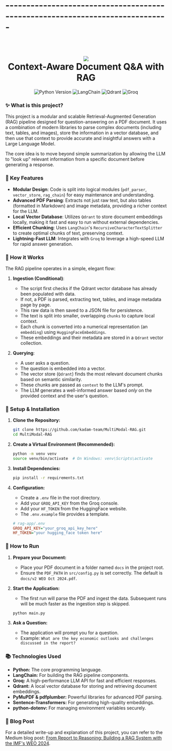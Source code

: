 # -----------------------------------------------------------------------------
<h1 align="center">
  <br>
  <a href="https://github.com/kadam-team/MultiModal-RAG"><img src="https://img.shields.io/badge/RAG-App-blue?style=for-the-badge&logo=github"></a>
  <br>
  Context-Aware Document Q&A with RAG
  <br>
</h1>

<p align="center">
  <img src="https://img.shields.io/badge/Python-3.9+-blue.svg" alt="Python Version">
  <img src="https://img.shields.io/badge/LangChain-Enabled-brightgreen.svg" alt="LangChain">
  <img src="https://img.shields.io/badge/Vector%20DB-Qdrant-darkblue.svg" alt="Qdrant">
  <img src="https://img.shields.io/badge/LLM-Groq-orange.svg" alt="Groq">
</p>

### ✨ What is this project?

This project is a modular and scalable Retrieval-Augmented Generation (RAG) pipeline designed for question-answering on a PDF document. It uses a combination of modern libraries to parse complex documents (including text, tables, and images), store the information in a vector database, and then use that context to provide accurate and insightful answers with a Large Language Model.

The core idea is to move beyond simple summarization by allowing the LLM to "look up" relevant information from a specific document before generating a response.

### 🚀 Key Features

-   **Modular Design**: Code is split into logical modules (`pdf_parser`, `vector_store`, `rag_chain`) for easy maintenance and understanding.
-   **Advanced PDF Parsing**: Extracts not just raw text, but also tables (formatted in Markdown) and image metadata, providing a richer context for the LLM.
-   **Local Vector Database**: Utilizes `Qdrant` to store document embeddings locally, making it fast and easy to run without external dependencies.
-   **Efficient Chunking**: Uses `LangChain`'s `RecursiveCharacterTextSplitter` to create optimal chunks of text, preserving context.
-   **Lightning-Fast LLM**: Integrates with `Groq` to leverage a high-speed LLM for rapid answer generation.

### 📝 How it Works

The RAG pipeline operates in a simple, elegant flow:

1.  **Ingestion (Conditional)**:
    -   The script first checks if the Qdrant vector database has already been populated with data.
    -   If not, a PDF is parsed, extracting text, tables, and image metadata page by page.
    -   This raw data is then saved to a JSON file for persistence.
    -   The text is split into smaller, overlapping `chunks` to capture local context.
    -   Each chunk is converted into a numerical representation (an `embedding`) using `HuggingFaceEmbeddings`.
    -   These embeddings and their metadata are stored in a `Qdrant` vector collection.

2.  **Querying**:
    -   A user asks a question.
    -   The question is embedded into a vector.
    -   The vector store (`Qdrant`) finds the most relevant document chunks based on semantic similarity.
    -   These chunks are passed as `context` to the LLM's prompt.
    -   The LLM generates a well-informed answer based *only* on the provided context and the user's question.

### 🔧 Setup & Installation

1.  **Clone the Repository:**
    ```bash
    git clone https://github.com/kadam-team/MultiModal-RAG.git
    cd MultiModal-RAG
    ```

2.  **Create a Virtual Environment (Recommended):**
    ```bash
    python -m venv venv
    source venv/bin/activate  # On Windows: venv\Scripts\activate
    ```

3.  **Install Dependencies:**
    ```bash
    pip install -r requirements.txt
    ```

4.  **Configuration:**
    -   Create a `.env` file in the root directory.
    -   Add your `GROQ_API_KEY` from the Groq console.
    -   Add your `HF_TOKEN` from the HuggingFace website.
    -   The `.env.example` file provides a template.

    ```ini
    # rag-app/.env
    GROQ_API_KEY="your_groq_api_key_here"
    HF_TOKEN="your hugging_face token here"
    ```

### 🏃 How to Run

1.  **Prepare your Document:**
    -   Place your PDF document in a folder named `docs` in the project root.
    -   Ensure the `PDF_PATH` in `src/config.py` is set correctly. The default is `docs/v2 WEO Oct 2024.pdf`.

2.  **Start the Application:**
    -   The first run will parse the PDF and ingest the data. Subsequent runs will be much faster as the ingestion step is skipped.

    ```bash
    python main.py
    ```

3.  **Ask a Question:**
    -   The application will prompt you for a question.
    -   Example: `What are the key economic outlooks and challenges discussed in the report?`

### 📚 Technologies Used

* **Python:** The core programming language.
* **LangChain:** For building the RAG pipeline components.
* **Groq:** A high-performance LLM API for fast and efficient responses.
* **Qdrant:** A local vector database for storing and retrieving document embeddings.
* **PyMuPDF & pdfplumber:** Powerful libraries for advanced PDF parsing.
* **Sentence-Transformers:** For generating high-quality embeddings.
* **python-dotenv:** For managing environment variables securely.

### 📖 Blog Post

For a detailed write-up and explanation of this project, you can refer to the Medium blog post: [From Report to Reasoning: Building a RAG System with the IMF's WEO 2024](https://medium.com/@kadam.team/from-report-to-reasoning-building-a-rag-system-with-the-imfs-weo-2024-1c1a6bce0c29).


